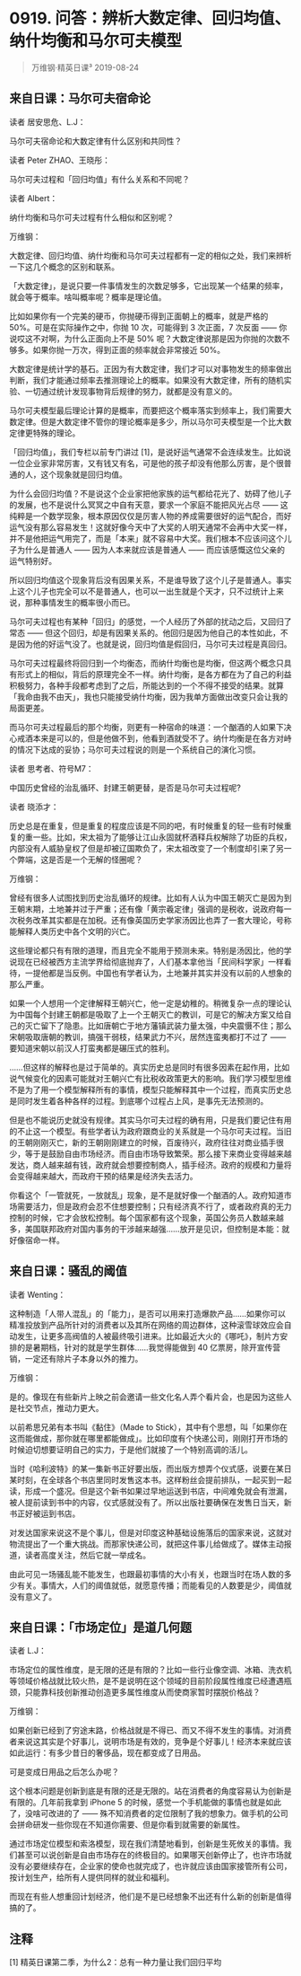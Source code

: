 # 0919. 问答：辨析大数定律、回归均值、纳什均衡和马尔可夫模型
> 万维钢·精英日课³
2019-08-24

## 来自日课：马尔可夫宿命论

读者 居安思危、L.J：

马尔可夫宿命论和大数定律有什么区别和共同性？

读者 Peter ZHAO、王晓彤：

马尔可夫过程和「回归均值」有什么关系和不同呢？

读者 Albert：

纳什均衡和马尔可夫过程有什么相似和区别呢？

万维钢：

大数定律、回归均值、纳什均衡和马尔可夫过程都有一定的相似之处，我们来辨析一下这几个概念的区别和联系。

「大数定律」，是说只要一件事情发生的次数足够多，它出现某一个结果的频率，就会等于概率。啥叫概率呢？概率是理论值。

比如如果你有一个完美的硬币，你抛硬币得到正面朝上的概率，就是严格的 50%。可是在实际操作之中，你抛 10 次，可能得到 3 次正面，7 次反面 —— 你说哎这不对啊，为什么正面向上不是 50% 呢？大数定律说那是因为你抛的次数不够多。如果你抛一万次，得到正面的频率就会非常接近 50%。

大数定律是统计学的基石。正因为有大数定律，我们才可以对事物发生的频率做出判断，我们才能通过频率去推测理论上的概率。如果没有大数定律，所有的随机实验、一切通过统计发现事物背后规律的努力，就都是没有意义的。

马尔可夫模型最后理论计算的是概率，而要把这个概率落实到频率上，我们需要大数定律。但是大数定律不管你的理论概率是多少，所以马尔可夫模型是一个比大数定律更特殊的理论。

「回归均值」，我们专栏以前专门讲过 [1]，是说好运气通常不会连续发生。比如说一位企业家非常厉害，又有钱又有名，可是他的孩子却没有他那么厉害，是个很普通的人，这个现象就是回归均值。

为什么会回归均值？不是说这个企业家把他家族的运气都给花光了、妨碍了他儿子的发展，也不是说什么冥冥之中自有天意，要求一个家庭不能把风光占尽 —— 这纯粹是一个数学现象，根本原因仅仅是厉害人物的养成需要很好的运气配合，而好运气没有那么容易发生！这就好像今天中了大奖的人明天通常不会再中大奖一样，并不是他把运气用完了，而是「本来」就不容易中大奖。我们根本不应该问这个儿子为什么是普通人 —— 因为人本来就应该是普通人 —— 而应该感慨这位父亲的运气特别好。

所以回归均值这个现象背后没有因果关系，不是谁导致了这个儿子是普通人。事实上这个儿子也完全可以不是普通人，也可以一出生就是个天才，只不过统计上来说，那种事情发生的概率很小而已。

马尔可夫过程也有某种「回归」的感觉，一个人经历了外部的扰动之后，又回归了常态 —— 但这个回归，却是有因果关系的。他回归是因为他自己的本性如此，不是因为他的好运气没了。也就是说，回归均值是假回归，马尔可夫过程是真回归。

马尔可夫过程最终将回归到一个均衡态，而纳什均衡也是均衡，但这两个概念只具有形式上的相似，背后的原理完全不一样。纳什均衡，是各方都在为了自己的利益积极努力，各种手段都考虑到了之后，所能达到的一个不得不接受的结果。就算「我命由我不由天」，我也只能接受纳什均衡，因为我单方面做出改变只会让我的局面更差。

而马尔可夫过程最后的那个均衡，则更有一种宿命的味道：一个酗酒的人如果下决心戒酒本来是可以的，但是他做不到，他看到酒就受不了。纳什均衡是在各方对峙的情况下达成的妥协；马尔可夫过程说的则是一个系统自己的演化习惯。

读者 思考者、符号M7：

中国历史曾经的治乱循环、封建王朝更替，是否是马尔可夫过程呢?

读者 晓添才：

历史总是在重复，但是重复的程度应该是不同的吧，有时候重复的轻一些有时候重复的重一些。比如，宋太祖为了能够让江山永固就杯酒释兵权解除了功臣的兵权，内部没有人威胁皇权了但是却被辽国欺负了，宋太祖改变了一个制度却引来了另一个弊端，这是否是一个无解的怪圈呢？

万维钢：

曾经有很多人试图找到历史治乱循环的规律。比如有人认为中国王朝灭亡是因为到王朝末期，土地兼并过于严重；还有像「黄宗羲定律」强调的是税收，说政府每一次税务改革其实都是在加税。还有像英国历史学家汤因比也弄了一套大理论，号称能解释人类历史中各个文明的兴亡。

这些理论都只有有限的道理，而且完全不能用于预测未来。特别是汤因比，他的学说现在已经被西方主流学界给彻底抛弃了，人们基本拿他当「民间科学家」一样看待，一提他都是当反例。中国也有学者认为，土地兼并其实并没有以前的人想象的那么严重。

如果一个人想用一个定律解释王朝兴亡，他一定是幼稚的。稍微复杂一点的理论认为中国每个封建王朝都是吸取了上一个王朝灭亡的教训，可是它的解决方案又给自己的灭亡留下了隐患。比如唐朝亡于地方藩镇武装力量太强，中央震慑不住；那么宋朝吸取唐朝的教训，搞强干弱枝，结果武力不兴，居然连蛮夷都打不过了 —— 要知道宋朝以前汉人打蛮夷都是碾压式的胜利。

……但这样的解释也是过于简单的。真实历史总是同时有很多因素在起作用，比如说气候变化的因素可能就对王朝兴亡有比税收政策更大的影响。我们学习模型思维不是为了用一个模型解释所有的事情，模型只能解释其中一个过程，而真实历史总是同时发生着各种各样的过程。到底哪个过程占上风，是事先无法预测的。

但是也不能说历史就没有规律。其实马尔可夫过程的确有用，只是我们要记住有用的不止这一个模型。有些学者认为政府跟商业的关系就是一个马尔可夫过程。当旧的王朝刚刚灭亡，新的王朝刚刚建立的时候，百废待兴，政府往往对商业插手很少，等于是鼓励自由市场经济。而自由市场导致繁荣。那么接下来商业变得越来越发达，商人越来越有钱，政府就会想要控制商人，插手经济。政府的规模和力量将会变得越来越大，而政府干预的结果是经济失去活力。

你看这个「一管就死，一放就乱」现象，是不是就好像一个酗酒的人。政府知道市场需要活力，但是政府会忍不住想要控制；只有经济真不行了，或者政府真的无力控制的时候，它才会放松控制。每个国家都有这个现象，英国公务员人数越来越多，美国联邦政府对国内事务的干涉越来越强……放开是见识，但控制是本能：就好像宿命一样。

## 来自日课：骚乱的阈值

读者 Wenting：

这种制造「人带人混乱」的「能力」，是否可以用来打造爆款产品……如果你可以精准投放到产品所针对的消费者以及其所在网络的周边群体，这种滚雪球效应会自动发生，让更多高阀值的人被最终吸引进来。比如最近大火的《哪吒》，制片方安排的是暑期档，针对的就是学生群体……我觉得能做到 40 亿票房，除开宣传营销，一定还有除片子本身以外的推力。

万维钢：

是的。像现在有些新片上映之前会邀请一些文化名人弄个看片会，也是因为这些人是社交节点，推动力更大。

以前希思兄弟有本书叫《黏住》（Made to Stick），其中有个思想，叫「如果你在这而能做成，那你就在哪里都能做成」。比如印度有个快递公司，刚刚打开市场的时候迫切想要证明自己的实力，于是他们就接了一个特别高调的活儿。

当时《哈利波特》的某一集新书正好要出版，而出版方想弄个仪式感，说要在某日某时刻，在全球各个书店里同时发售这本书。这样粉丝会提前排队，一起买到一起读，形成一个盛况。但是这个新书如果过早地运送到书店，中间难免就会有泄漏，被人提前读到书中的内容，仪式感就没有了。所以出版社要确保在发售日当天，新书正好被运到书店。

对发达国家来说这不是个事儿，但是对印度这种基础设施落后的国家来说，这就对物流提出了一个重大挑战。而那家快递公司，就把这件事儿给做成了。媒体主动报道，读者高度关注，然后它就一举成名。

由此可见一场骚乱能不能发生，也跟最初事情的大小有关，也跟当时在场人数的多少有关。事情大，人们的阈值就低，就愿意传播；而能看见的人数要是少，阈值就没有意义了。

## 来自日课：「市场定位」是道几何题

读者 L.J：

市场定位的属性维度，是无限的还是有限的？比如一些行业像空调、冰箱、洗衣机等领域价格战就比较火热，是不是说明在这个领域的目前阶段属性维度已经遭遇瓶颈，只能靠科技创新推动创造更多属性维度从而使商家暂时摆脱价格战？

万维钢：

如果创新已经到了穷途末路，价格战就是不得已、而又不得不发生的事情。对消费者来说这其实是个好事儿，说明市场是有效的，竞争是个好事儿！经济本来就应该如此运行：有多少昔日的奢侈品，现在都变成了日用品。

可是变成日用品之后怎么办呢？

这个根本问题是创新到底是有限的还是无限的。站在消费者的角度容易认为创新是有限的。几年前我拿到 iPhone 5 的时候，感觉一个手机能做的事情也就是如此了，没啥可改进的了 —— 殊不知消费者的定位限制了我的想象力。做手机的公司会拼命研发一些你现在不知道你需要、但是你看到就需要的新属性。

通过市场定位模型和索洛模型，现在我们清楚地看到，创新是生死攸关的事情。我们甚至可以说创新是自由市场存在的终极目的。如果哪天创新停止了，也许市场就没有必要继续存在，企业家的使命也就完成了，也许就应该由国家接管所有公司，按计划生产，给所有人提供同样的就业和福利。

而现在有些人想重回计划经济，他们是不是已经想象不出还有什么新的创新是值得搞的了。

## 注释

[1] 精英日课第二季，为什么2：总有一种力量让我们回归平均

